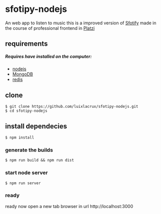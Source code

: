 # sfotipy-nodejs

An web app to listen to music
this is a improved version of [Sfotify](https://github.com/proyectos-mejorandola/sfotipy)
made in the course of professional frontend in [Platzi](https://platzi.com/frontend/)

## requirements
##### Requires have installed on the computer:
* [nodejs](https://nodejs.org/en/)
* [MongoDB](https://www.mongodb.org/)
* [redis](http://redis.io/)

## clone
```
$ git clone https://github.com/luixlacrux/sfotipy-nodejs.git
$ cd sfotipy-nodejs
```
## install dependecies

```
$ npm install
```

### generate the builds
```
$ npm run build && npm run dist
```
### start node server
```
$ npm run server
```
### ready
ready now open a new tab browser in url http://localhost:3000
